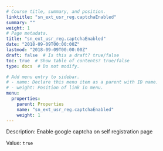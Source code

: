 ```yaml
---
# Course title, summary, and position.
linktitle: "sn_ext_usr_reg.captchaEnabled"
summary: ""
weight: 1
# Page metadata.
title: "sn_ext_usr_reg.captchaEnabled"
date: "2018-09-09T00:00:00Z"
lastmod: "2018-09-09T00:00:00Z"
draft: false  # Is this a draft? true/false
toc: true  # Show table of contents? true/false
type: docs  # Do not modify.

# Add menu entry to sidebar.
# - name: Declare this menu item as a parent with ID name.
# - weight: Position of link in menu.
menu:
  properties:
    parent: Properties
    name: "sn_ext_usr_reg.captchaEnabled"
    weight: 1
---
```


Description: Enable google captcha on self registration page


Value: `true`